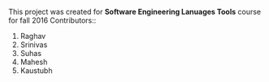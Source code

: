 This project was created for <strong>Software Engineering Lanuages Tools</strong> course for fall 2016 Contributors:: 
<ol>
<li>Raghav</li>
<li>Srinivas</li>
<li>Suhas</li>
<li>Mahesh</li>
<li>Kaustubh</li>
</ol>
